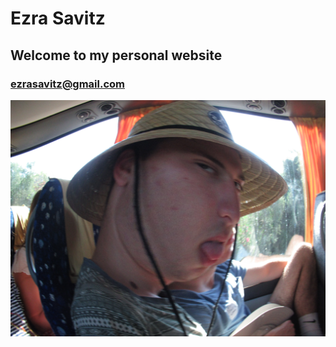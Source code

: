 # Ezra Savitz
## Welcome to my personal website
### ezrasavitz@gmail.com
![image link](./willy.JPG)


